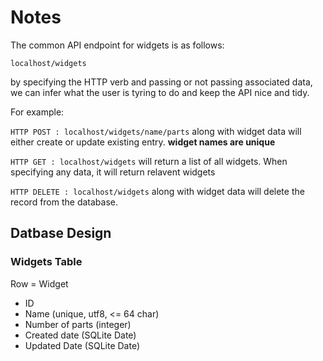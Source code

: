 # Notes 
The common API endpoint for widgets is as follows:

`localhost/widgets`

by specifying the HTTP verb and passing or not passing associated data, we can infer
what the user is tyring to do and keep the API nice and tidy. 

For example:

`HTTP POST : localhost/widgets/name/parts` along with widget data will either create or update existing entry. **widget names are unique**

`HTTP GET : localhost/widgets` will return a list of all widgets. When specifying any data, it will return relavent widgets

`HTTP DELETE : localhost/widgets` along with widget data will delete the record from the database.





## Datbase Design

### Widgets Table

Row = Widget <br>
 - ID
 - Name (unique, utf8, <= 64 char)
 - Number of parts (integer)
 - Created date (SQLite Date)
 - Updated Date (SQLite Date)



